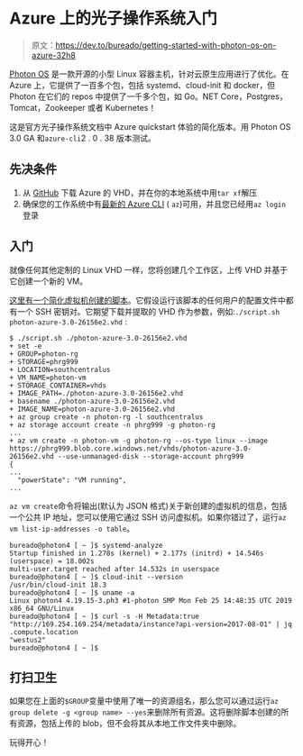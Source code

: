 # Azure 上的光子操作系统入门

> 原文：<https://dev.to/bureado/getting-started-with-photon-os-on-azure-32h8>

[Photon OS](https://vmware.github.io/photon/) 是一款开源的小型 Linux 容器主机，针对云原生应用进行了优化。在 Azure 上，它提供了一百多个包，包括 systemd、cloud-init 和 docker，但 Photon 在它们的 repos 中提供了一千多个包，如 Go。NET Core，Postgres，Tomcat，Zookeeper 或者 Kubernetes！

这是官方光子操作系统文档中 Azure quickstart 体验的简化版本。用 Photon OS 3.0 GA 和`azure-cli`2 . 0 . 38 版本测试。

## 先决条件

1.  从 [GitHub](https://github.com/vmware/photon/wiki/Downloading-Photon-OS) 下载 Azure 的 VHD，并在你的本地系统中用`tar xf`解压
2.  确保您的工作系统中有[最新的 Azure CLI](https://docs.microsoft.com/en-us/cli/azure/install-azure-cli?view=azure-cli-latest) ( `az`)可用，并且您已经用`az login`登录

## 入门

就像任何其他定制的 Linux VHD 一样，您将创建几个工作区，上传 VHD 并基于它创建一个新的 VM。

[这里有一个简化虚拟机创建的脚本](https://gist.github.com/bureado/ff42e1c612a71a6fcd940a19845ef051)。它假设运行该脚本的任何用户的配置文件中都有一个 SSH 密钥对。它期望下载并提取的 VHD 作为参数，例如:`./script.sh photon-azure-3.0-26156e2.vhd` :

```
$ ./script.sh ./photon-azure-3.0-26156e2.vhd                                                      
+ set -e                                                                                                                  
+ GROUP=photon-rg                                                                                                         
+ STORAGE=phrg999                
+ LOCATION=southcentralus                                      
+ VM_NAME=photon-vm                                                           
+ STORAGE_CONTAINER=vhds                                                                                                  
+ IMAGE_PATH=./photon-azure-3.0-26156e2.vhd                                                                               
+ basename ./photon-azure-3.0-26156e2.vhd                                                                                
+ IMAGE_NAME=photon-azure-3.0-26156e2.vhd                                                                                 
+ az group create -n photon-rg -l southcentralus                     
+ az storage account create -n phrg999 -g photon-rg  
...                                  
+ az vm create -n photon-vm -g photon-rg --os-type linux --image https://phrg999.blob.core.windows.net/vhds/photon-azure-3.0-26156e2.vhd --use-unmanaged-disk --storage-account phrg999                                                             
{                                                          
...                     
  "powerState": "VM running",
... 
```

`az vm create`命令将输出(默认为 JSON 格式)关于新创建的虚拟机的信息，包括一个公共 IP 地址，您可以使用它通过 SSH 访问虚拟机。如果你错过了，运行`az vm list-ip-addresses -o table`。

```
bureado@photon4 [ ~ ]$ systemd-analyze 
Startup finished in 1.278s (kernel) + 2.177s (initrd) + 14.546s (userspace) = 18.002s
multi-user.target reached after 14.532s in userspace
bureado@photon4 [ ~ ]$ cloud-init --version
/usr/bin/cloud-init 18.3
bureado@photon4 [ ~ ]$ uname -a
Linux photon4 4.19.15-3.ph3 #1-photon SMP Mon Feb 25 14:48:35 UTC 2019 x86_64 GNU/Linux
bureado@photon4 [ ~ ]$ curl -s -H Metadata:true "http://169.254.169.254/metadata/instance?api-version=2017-08-01" | jq .compute.location
"westus2"
bureado@photon4 [ ~ ]$ 
```

## 打扫卫生

如果您在上面的`$GROUP`变量中使用了唯一的资源组名，那么您可以通过运行`az group delete -g <group name> --yes`来删除所有资源。这将删除脚本创建的所有资源，包括上传的 blob，但不会将其从本地工作文件夹中删除。

玩得开心！